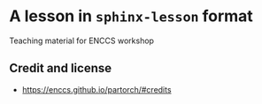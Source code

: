 # A lesson in ``sphinx-lesson`` format

Teaching material for ENCCS workshop

## Credit and license

- https://enccs.github.io/partorch/#credits

